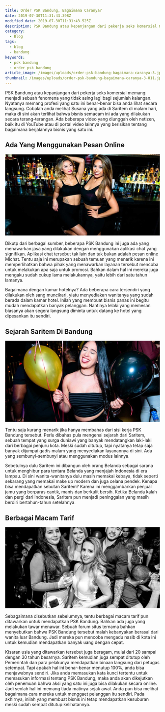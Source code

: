 ```yaml
---
title: Order PSK Bandung, Bagaimana Caranya?
date: 2019-07-30T11:31:43.398Z
modified_date: 2019-07-30T11:31:43.525Z
description: PSK Bandung atau kepanjangan dari pekerja seks komersial memang menjadi sebuah fenomena yang tidak asing lagi bagi sejumlah kalangan. 
category:
  - Blog
tags:
  - blog
  - bandung
keywords:
  - psk bandung
  - order psk bandung
article_image: /images/uploads/order-psk-bandung-bagaimana-caranya-3.jpg
thumbnail: /images/uploads/order-psk-bandung-bagaimana-caranya-3-011.jpg
---
```

PSK Bandung atau kepanjangan dari pekerja seks komersial memang menjadi sebuah fenomena yang tidak asing lagi bagi sejumlah kalangan. Nyatanya memang profesi yang satu ini benar-benar bisa anda lihat secara langsung. Cobalah anda melihat Susana yang ada di Saritem di malam hari, maka di sini akan terlihat bahwa bisnis semacam ini ada yang dilakukan secara terang-terangan. Ada beberapa video yang diunggah oleh netizen, baik itu di YouTube atau di portal video lainnya yang berisikan tentang bagaimana berjalannya bisnis yang satu ini.



## Ada Yang Menggunakan Pesan Online

![Order PSK Bandung, Bagaimana Caranya?](/images/uploads/order-psk-bandung-bagaimana-caranya-3.jpg)

Dikutp dari berbagai sumber, beberapa PSK Bandung ini juga ada yang menawarkan jasa yang dilakukan dengan menggunakan aplikasi chat yang signifikan. Aplikasi chat tersebut tak lain dan tak bukan adalah pesan online Michat. Tentu saja ini merupakan sebuah temuan yang menarik karena ini memperlihatkan bahwa pihak yang menawarkan layanan tersebut mencoba untuk melakukan apa saja untuk promosi. Bahkan dalam hal ini mereka juga mengaku sudah cukup lama melakukannya, yaitu lebih dari satu tahun lamanya.

Bagaimana dengan kamar hotelnya? Ada beberapa cara tersendiri yang dilakukan oleh sang muncikari, yiatu menyediakan wanitanya yang sudah berada dalam kamar hotel. Inilah yang membuat bisnis panas ini begitu mudah mendapatkan banyak pelanggan. Nantinya lelaki yang memesan biasanya akan segera langsung diminta untuk datang ke hotel yang dipesankan itu sendiri.



## Sejarah Saritem Di Bandung

![Order PSK Bandung, Bagaimana Caranya?](/images/uploads/order-psk-bandung-bagaimana-caranya-2.jpg)

Tentu saja kurang menarik jika hanya membahas dari sisi kerja PSK Bandung tersebut. Perlu dibahas pula mengenai sejarah dari Saritem, sebuah tempat yang surga duniawi yang banyak mendatangkan laki-laki dari berbagai penjuru kota. Meski sudah ditutup, tapi nyatanya tetap saja banyak dijumpai gadis malam yang menyediakan layanannya di sini. Ada yang sembunyi-sembunyi atau menggunakan modus lainnya.

Sebetulnya dulu Saritem ini dibangun oleh orang Belanda sebagai sarana untuk menghibur para tentara Belanda yang menjajah Indonesia di era lampau. Di sini wanita-wanitanya dulu masih memakai kebaya, tidak seperti sekarang yang memakai make up modern dan juga celana pendek. Kenapa bisa mendapatkan sebutan Saritem? Karena ini menggambarkan penjual jamu yang berparas cantik, manis dan berkulit bersih. Ketika Belanda kalah dan pergi dari Indonesia, Saritem pun menjadi peninggalan yang masih berdiri bertahun-tahun setelahnya.



## Berbagai Macam Tarif

![Order PSK Bandung, Bagaimana Caranya?](/images/uploads/order-psk-bandung-bagaimana-caranya-1.jpg)

Sebagaimana disebutkan sebelumnya, tentu berbagai macam tarif pun ditawarkan untuk mendapatkan PSK Bandung. Bahkan ada juga yang melakukan tawar menawar. Sebuah forum situs ternama bahkan menyebutkan bahwa PSK Bandung tersebut malah kebanyakan berasal dari wanita luar Bandung. Jadi mereka pun mencoba mengadu nasib di kota ini untuk kemudian mendapatkan banyak uang dengan cepat.

Kisaran usia yang ditawarkan tersebut juga beragam, mulai dari 20 sampai dengan 30 tahun besarnya. Saritem kemudian juga sempat ditutup oleh Pemerintah dan para pelakunya mendapatkan binaan langsung dari petugas setempat. Tapi apakah hal ini benar-benar menutup 100%, anda bisa menjawabnya sendiri. Jika anda memasukan kata kunci tertentu untuk memasukan informasi tentang PSK Bandung, maka anda akan dikejutkan oleh penemuan bahwa aksi yang satu ini juga bisa dilakukan secara online. Jadi seolah hal ini memang tiada matinya sejak awal. Anda pun bisa melihat bagaimana cara mereka untuk menggaet pelanggan itu sendiri. Pada akhirnya, inilah yang membuat bisnis ini tetap mendapatkan kesuburan meski sudah sempat ditutup kelihatannya.
